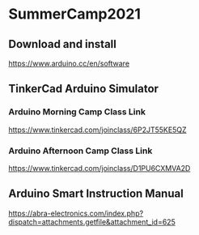 # SummerCamp2021

## Download and install
https://www.arduino.cc/en/software

## TinkerCad Arduino Simulator
### Arduino Morning Camp Class Link
https://www.tinkercad.com/joinclass/6P2JT55KE5QZ

### Arduino Afternoon Camp Class Link
https://www.tinkercad.com/joinclass/D1PU6CXMVA2D

## Arduino Smart Instruction Manual
https://abra-electronics.com/index.php?dispatch=attachments.getfile&attachment_id=625
